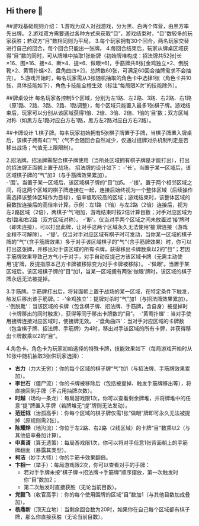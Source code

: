 ## Hi there 👋

<!--
**huaitezhiche/huaitezhiche** is a ✨ _special_ ✨ repository because its `README.md` (this file) appears on your GitHub profile.

Here are some ideas to get you started:

- 🔭 I’m currently working on ...
- 🌱 I’m currently learning ...
- 👯 I’m looking to collaborate on ...
- 🤔 I’m looking for help with ...
- 💬 Ask me about ...
- 📫 How to reach me: ...
- 😄 Pronouns: ...
- ⚡ Fun fact: ...
-->
##游戏基础规则介绍：
1.游戏为双人对战游戏，分为黑、白两个阵营，由黑方率先出牌。
2.游戏双方需要通过各种方式来获取“目”，游戏结束时，“目”数较多的玩家获胜；若双方“目”数相同则为平局。
3.每个玩家拥有30个回合，两名玩家交替进行自己的回合，每个回合只能出一张牌。
4.每回合结束后，玩家从牌桌区域获得“目”数的同时，可从牌堆中抽取1张新牌（初始牌堆构成：招法牌共52张[长×16、围×16、接×4、断×4、提×6、做眼×6]，手筋牌共8张[金鸡独立×2、倒脱靴×2、黄莺扑蝶×2、盘角曲四×2]，总牌数60张，可满足60回合抽牌需求不会抽完）。
5.游戏开始时，每名玩家需从3张随机抽取的角色卡中选择1张（角色卡共10张，具体技能如下），角色卡技能全程生效（标注“每局限X次”的技能除外）。  

##牌桌设计
每名玩家各控制5个区域，分别为左1路、左2路、3路、右2路、右1路（原1路、2路、3路、2路、1路调整），每个区域只能置入最多1张棋子牌。游戏结束后，玩家可以分别从该区域获得1倍、2倍、3倍、2倍、1倍的‘目’数；双方区域对称（如黑方左1路对应白方右1路，黑方左2路对应白方右2路）。

##卡牌设计
1.棋子牌。每名玩家初始拥有5张棋子牌置于手牌，当棋子牌置入牌桌后，该棋子拥有4口‘气’（气不会随回合自然减少，仅通过提牌对杀机制判定是否移出战场；气值无上限限制）。

2.招法牌。招法牌需配合棋子牌使用（当所处区域拥有棋子牌是才能打出），打出的招法牌正面朝上置于战场。
   招法牌的设计如下：
   -'长'。当置于某一区域后，该区域棋子牌的“气”加3（与手筋牌效果累加）。  
   -'围'。当置于某一区域后，该区域棋子牌的“目”加5。
   -'接'。置于两个相邻区域之间，将这两个区域的棋子牌连接在一起，连接后始终视为一个整体区域（后续操作需选择该整体区域作为目标），倍率值取较高的区域；游戏结束时，该整体区域的目数按连接后的高倍率计算。示例：左1路（1倍）与左2路（2倍）连接后，视为左2路区域（2倍），两棋子‘气’相加，游戏结束时按2倍计算目数；对手对应区域为右1路和右2路（双方区域对称）。 
   -'断'。仅当对手两个区域之间未放置过‘接’牌时（即未连接），可以打出此牌，让对手这两个区域永久无法使用‘接’牌连接（游戏全程不可解除）。
   -'提'。仅当对手对应区域有棋子时可发动，当你某一区域的棋子牌的”气“（含手筋牌效果）多于对手该区域棋子的”气“（含手筋牌效果）时，你可以打出这张牌，并移出对手该区域的所有卡牌，获得移出卡牌数乘以2的”目“；若因手筋牌效果导致己方气小于对手，对手自动反提己方该区域卡牌（无需主动使用‘提’牌，反提指原本己方卡牌被移除变为对手卡牌被移除）。
   -'做眼'。当置于某区域后，该区域棋子牌的”目“加1，当某一区域拥有两张‘做眼’牌时，该区域的棋子牌永远无法被提掉。

3.手筋牌。手筋牌打出后，将背面朝上置于战场的某一区域，在特定条件下触发，触发后移出该手筋牌。：
  -'金鸡独立'：提牌对杀时“气”加1（与招法牌效果累加）。
  -'倒脱靴'：当该区域的卡牌（包含棋子牌、招法牌、手筋牌，含自身）被提掉时（卡牌移出的同时触发），获得等同于移出卡牌数的“目”。
  -'黄莺扑蝶'：当对手使用接牌连接对应区域时，使接牌无效。
  -'盘角曲四'：当对手对应区域的卡牌数（包含棋子牌、招法牌、手筋牌）为4时，移出对手该区域的所有卡牌，并获得移出卡牌数乘以2的“目”。 

4.角色卡。角色卡为玩家初始选择的特殊卡牌，技能效果如下（每局游戏开始时从10张中随机抽取3张供玩家选择）：
   - **古力**（力大无穷）：你的每个区域的棋子牌“气”加1（与招法牌、手筋牌效果累加）。  
   - **李世石**（僵尸流）：你的卡牌被移除后（包括被提掉、触发手筋牌移出等），将直接回到手牌（不占用抽牌次数）。  
   - **时越**（场均一条龙）：每局游戏限1次，你可以查看剩余牌堆，并将牌堆中的任意“提”牌置入手牌（若牌堆无“提”牌则无法发动）。  
   - **范廷钰**（治孤高手）：你每个区域的棋子牌仅需1张“做眼”牌即可永久无法被提掉（原规则需2张）。  
   - **陈耀烨**（地沟流）：你位于左2路、右2路（2线区域）的卡牌“目”数乘以2（与其他倍率叠加计算）。  
   - **申真谞**（算无遗策）：每局游戏限1次，你可以将对手任意1张背面朝上的手筋牌翻面（暴露其类型）。  
   - **柯洁**（妙手大师）：你的手筋卡效果翻倍。  
   - **卞相一**（举手）：每局游戏限2次，你可以查看对手的手牌：  
     - 若对手手牌未按“棋子牌→招法牌→手筋牌”顺序摆放，第一次触发时你“目”数加2；  
     - 第二次触发时直接获胜（无论当前目数）。  
   - **党毅飞**（收官高手）：你的每个使用围牌的区域“目”数加1（与其他目数加成叠加）。
   - **杨鼎新**（顶天立地）：当剩余回合数为20时，如果你在自己每个区域都有棋子牌，那么你直接获胜（无论当前目数）。
